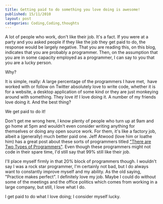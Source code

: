 ```yaml
---
title: Getting paid to do something you love doing is awesome!
published: 15/11/2010
layout: post
categories: Coding,Coding,thoughts
---
```

A lot of people who work, don't like their job. It's a fact. If you were at a party and you asked people if they like the job they get paid to do, the response would be largely negative. That you are reading this, on this blog, indicates that you are probably a programmer. Then, on the assumption that you are in some capacity employed as a programmer, I can say to you that you are a lucky person.

Why?

It is simple, really: A large percentage of the programmers I have met,  have worked with or follow on Twitter absolutely love to write code, whether it is for a website, a desktop application of some kind or they are just monkeying around with something. They love it! I love doing it. A number of my friends love doing it. And the best thing?

We get paid to do it!

Don't get me wrong here, I know plenty of people who turn up at 9am and go home at 5pm and wouldn't even consider writing anything for themselves or doing any open source work. For them, it's like a factory job, albeit a (generally) much better paid one. Jeff Atwood (love him or loathe him) has a great post about these sorts of programmers titled <a title="There are Two Types of Programmers - codinghorror.com" href="http://www.codinghorror.com/blog/2007/11/the-two-types-of-programmers.html" target="_blank">"There are Two Types of Programmers"</a>. Even though these programmers might not code in their spare time, I'd still say that 99% still like their job.

I'll place myself firmly in that 20% block of programmers though. I wouldn't say I was a rock star programmer, I'm certainly not bad, but I do always want to constantly improve myself and my ability. As the old saying, "Practice makes perfect". I definitely love my job. Maybe I could do without some of the meetings and the office politics which comes from working in a large company, but still, I love what I do.

I get paid to do what I love doing; I consider myself lucky.

